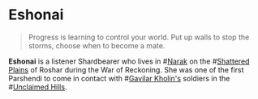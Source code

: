 # Eshonai

> Progress is learning to control your world. Put up walls to stop the storms, choose when to become a mate.

**Eshonai** is a listener Shardbearer who lives in #[Narak](locations/narak) on the #[Shattered Plains](locations/shattered-plains) of Roshar during the War of Reckoning. She was one of the first Parshendi to come in contact with #[Gavilar Kholin's](characters/gavilar) soldiers in the #[Unclaimed Hills](locations/unclaimed-hills).
